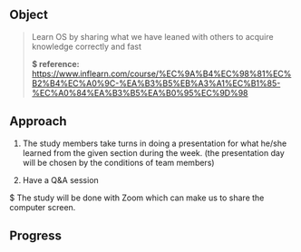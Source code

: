 ## Object

>  Learn OS by sharing what we have leaned with others to acquire knowledge correctly and fast
>
> **$ reference:** https://www.inflearn.com/course/%EC%9A%B4%EC%98%81%EC%B2%B4%EC%A0%9C-%EA%B3%B5%EB%A3%A1%EC%B1%85-%EC%A0%84%EA%B3%B5%EA%B0%95%EC%9D%98



## Approach

1. The study members take turns in doing a presentation for what he/she learned from the given section during the week. (the presentation day will be chosen by the conditions of team members)

2. Have a Q&A session

$ The study will be done with Zoom which can make us to share the computer screen.


## Progress



